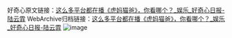 好奇心原文链接：[这么多平台都在播《虎妈猫爸》，你看哪个？_娱乐_好奇心日报-陆云霏](https://www.qdaily.com/articles/9151.html)
WebArchive归档链接：[这么多平台都在播《虎妈猫爸》，你看哪个？_娱乐_好奇心日报-陆云霏](http://web.archive.org/web/20190623153812/https://www.qdaily.com/articles/9151.html)
![image](http://ww3.sinaimg.cn/large/007d5XDply1g3ve8jmlz4j30u050r4qp)